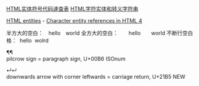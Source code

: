 [HTML实体符号代码速查表][1]
[HTML字符实体和转义字符串][2]

[HTML entities][3] - [Character entity references in HTML 4][4]


半方大的空白：&ensp;&#8194;hello&ensp;&#8194;world
全方大的空白：&emsp;&emsp;hello&emsp;&#8195;world
不断行空白格：&nbsp;&nbsp;hello&nbsp;&#160;wolrd

&para;&#182;  
pilcrow sign = paragraph sign, U+00B6 ISOnum

&crarr;&#8629;  
downwards arrow with corner leftwards = carriage return, U+21B5 NEW

[1]:http://www.bobd.cn/design/web/htmlcss/200908/34544.html
[2]:http://114.xixik.com/character/
[3]:http://entity-lookup.leftlogic.com/
[4]:http://www.w3.org/TR/html401/sgml/entities.html


